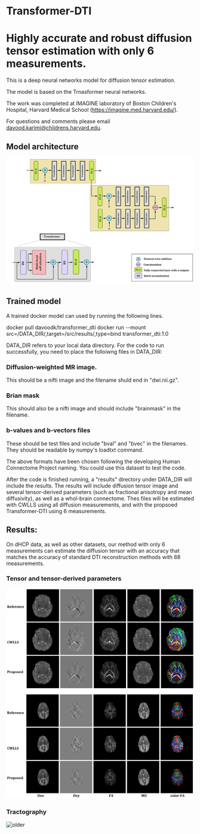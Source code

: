 # Transformer-DTI

# Highly accurate and robust diffusion tensor estimation with only 6 measurements.

This is a deep neural networks model for diffusion tensor estimation.

The model is based on the Trnasformer neural networks.

The work was completed at IMAGINE laboratory of Boston Children's Hospital, Harvard Medical School  (https://imagine.med.harvard.edu/).

For questions and comments please email davood.karimi@childrens.harvard.edu.


## Model architecture

![older](results/diagram.png)  




## Trained model

A trained docker model can used by running the following lines.

docker pull davoodk/transformer_dti
docker run   --mount src=/DATA_DIR/,target=/src/results/,type=bind  transformer_dti:1.0

DATA_DIR refers to your local data directory. For the code to run successfully, you need to place the folloiwng files in DATA_DIR:

### Diffusion-weighted MR image.

This should be a nifti image and the filename shuld end in "dwi.nii.gz".

### Brian mask

This should also  be a nifti image and should include "brainmask" in the filename.

### b-values and b-vectors files

These should be test files and include "bval" and "bvec" in the filenames. They should be readable by numpy's loadtxt command.

The above formats have been chosen following the developing Human Connectome Project naming. You could use this dataset to test the code.

After the code is finished running, a "results" directory under DATA_DIR will include the results. The results will include diffusion tensor image and several tensor-derived parameters (such as fractional anisotropy and mean diffusivity), as well as a whol-brain connectome. Thes files will be estimated with CWLLS using all diffusion  measurements, and with the propsoed Transformer-DTI using 6 measurements.


## Results:

On dHCP data, as well as other datasets, our method with only 6 measurements can estimate the diffusion tensor with an accuracy that matches the accuracy of standard DTI reconstruction methods with 88 measurements.

### Tensor and tensor-derived parameters

![older](results/dhcp.png)  


### Tractography

![older](results/tractography.png)  

